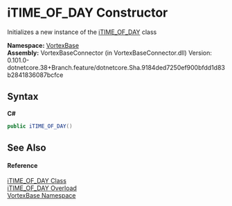 # iTIME_OF_DAY Constructor 
 

Initializes a new instance of the <a href="T_VortexBase_iTIME_OF_DAY.md">iTIME_OF_DAY</a> class

**Namespace:**&nbsp;<a href="N_VortexBase.md">VortexBase</a><br />**Assembly:**&nbsp;VortexBaseConnector (in VortexBaseConnector.dll) Version: 0.101.0-dotnetcore.38+Branch.feature/dotnetcore.Sha.9184ded7250ef900bfdd1d83b2841836087bcfce

## Syntax

**C#**<br />
``` C#
public iTIME_OF_DAY()
```


## See Also


#### Reference
<a href="T_VortexBase_iTIME_OF_DAY.md">iTIME_OF_DAY Class</a><br /><a href="Overload_VortexBase_iTIME_OF_DAY__ctor.md">iTIME_OF_DAY Overload</a><br /><a href="N_VortexBase.md">VortexBase Namespace</a><br />